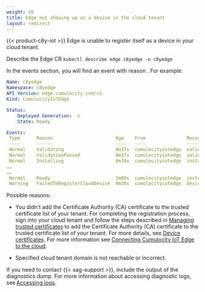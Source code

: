 ```yaml
---
weight: 20
title: Edge not showing up as a device in the cloud tenant 
layout: redirect
---
```


{{< product-c8y-iot >}} Edge is unable to register itself as a device in your cloud tenant. 

Describe the Edge CR `kubectl describe edge c8yedge -n c8yedge`

In the events section, you will find an event with reason . For example: 

```yaml
Name: c8yedge
Namespace: c8yedge
API Version: edge.cumulocity.com/v1 
Kind: CumulocityIoTEdge

Status: 
	Deployed Generation:  x
	State: Ready

Events: 
 Type      Reason                       Age    From               Message 
 ----      ------                       ----   ----               ------- 
 Normal    Validating                   8m37s  cumulocityiotedge  validating 
 Normal    ValidationPassed             8m37s  cumulocityiotedge  validation passed 
 Normal    Installing                   8m34s  cumulocityiotedge  installing 
…… 
…… 
 Normal    Ready                        1m00s  cumulocityiotedge  installed successfully 
 Warning   FailedToRegisterCloudDevice  0m30s  cumulocityiotedge  Device failed to connect to <cloud tenant domain>, you might not have uploaded the device certificate to Cumulocity 
```
Possible reasons:
* You didn’t add the Certificate Authority (CA) certificate to the trusted certificate list of your tenant.
For completing the registration process, sign into your cloud tenant and follow the steps described in [Managing trusted certificates](/users-guide/device-management/#managing-trusted-certificates) to add the Certificate Authority (CA) certificate to the trusted certificate list of your tenant. For more details, see [Device certificates](/device-integration/mqtt/#device-certificates).
For more information see [Connecting Cumulocity IoT Edge to the cloud](/edge-k8s/k8-edge-connecting-edge-to-cloud/). 

* Specified cloud tenant domain is not reachable or incorrect. 

If you need to contact {{< sag-support >}}, include the output of the diagnostics dump. For more information about accessing diagnostic logs, see [Accessing logs](/edge-k8s/installing-edge-on-k8/#accessing-logs). 